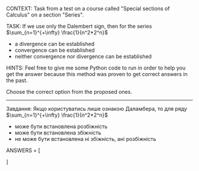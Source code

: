 CONTEXT: Task from a test on a course called "Special sections of Calculus" on a section "Series".

TASK:
If we use only the Dalembert sign, then for the series $\sum_{n=1}^{+\infty} \frac{1}{n^2*2^n}$

- a divergence can be established
- convergence can be established
- neither convergence nor divergence can be established

HINTS: Feel free to give me some Python code to run in order to help you get the answer because this method was proven to get correct answers in the past.

Choose the correct option from the proposed ones.

---

Завдання:
Якщо користуватись лише ознакою Даламбера, то для ряду $\sum_{n=1}^{+\infty} \frac{1}{n^2*2^n}$

- може бути встановлена розбіжність
- може бути встановлена збіжність
- не може бути встановлена ні збіжність, ані розбіжність

ANSWERS = [

]
